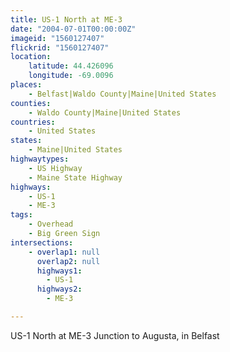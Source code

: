 ```yaml
---
title: US-1 North at ME-3
date: "2004-07-01T00:00:00Z"
imageid: "1560127407"
flickrid: "1560127407"
location:
    latitude: 44.426096
    longitude: -69.0096
places:
    - Belfast|Waldo County|Maine|United States
counties:
    - Waldo County|Maine|United States
countries:
    - United States
states:
    - Maine|United States
highwaytypes:
    - US Highway
    - Maine State Highway
highways:
    - US-1
    - ME-3
tags:
    - Overhead
    - Big Green Sign
intersections:
    - overlap1: null
      overlap2: null
      highways1:
        - US-1
      highways2:
        - ME-3

---
```

US-1 North at ME-3 Junction to Augusta, in Belfast
